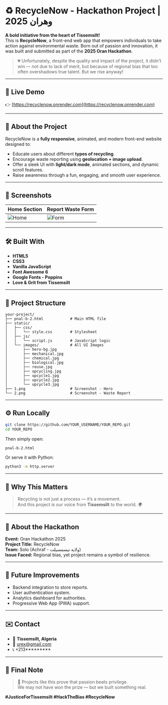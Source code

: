 
# ♻️ RecycleNow - Hackathon Project | وهران 2025

**A bold initiative from the heart of Tissemsilt!**  
This is **RecycleNow**, a front-end web app that empowers individuals to take action against environmental waste. Born out of passion and innovation, it was built and submitted as part of the **2025 Oran Hackathon**.

> 💔 Unfortunately, despite the quality and impact of the project, it didn't win — not due to lack of merit, but because of regional bias that too often overshadows true talent. But we rise anyway!

---

## 🔗 Live Demo

👉 [https://recyclenow.onrender.com](https://recyclenow.onrender.com)

---

## 🌱 About the Project

RecycleNow is a **fully responsive**, animated, and modern front-end website designed to:

- Educate users about different **types of recycling**.
- Encourage waste reporting using **geolocation + image upload**.
- Offer a sleek UI with **light/dark mode**, animated sections, and dynamic scroll features.
- Raise awareness through a fun, engaging, and smooth user experience.

---

## 📸 Screenshots

| Home Section | Report Waste Form |
|--------------|--------------------|
| ![Home](1.png) | ![Form](2.png) |

---

## 🛠️ Built With

- **HTML5**
- **CSS3**
- **Vanilla JavaScript**
- **Font Awesome 6**
- **Google Fonts - Poppins**
- **Love & Grit from Tissemsilt**

---

## 📁 Project Structure

```
your-project/
├── pnal-b-2.html            # Main HTML file
├── static/
│   ├── css/
│   │   └── style.css        # Stylesheet
│   ├── js/
│   │   └── script.js        # JavaScript logic
│   └── images/              # All UI Images
│       ├── hero-bg.jpg
│       ├── mechanical.jpg
│       ├── chemical.jpg
│       ├── biological.jpg
│       ├── reuse.jpg
│       ├── upcycling.jpg
│       ├── upcycle1.jpg
│       ├── upcycle2.jpg
│       └── upcycle3.jpg
├── 1.png                    # Screenshot - Hero
└── 2.png                    # Screenshot - Waste Report
```

---

## ⚙️ Run Locally

```bash
git clone https://github.com/YOUR_USERNAME/YOUR_REPO.git
cd YOUR_REPO
```

Then simply open:

```bash
pnal-b-2.html
```

Or serve it with Python:

```bash
python3 -m http.server
```

---

## 💬 Why This Matters

> Recycling is not just a process — it’s a movement.  
> And this project is our voice from **Tissemsilt** to the world. 🌍

---

## 📢 About the Hackathon

**Event:** Oran Hackathon 2025  
**Project Title:** RecycleNow  
**Team:** Solo (Achraf - ولاية تيسمسيلت)  
**Issue Faced:** Regional bias, yet project remains a symbol of resilience.

---

## 🧠 Future Improvements

- Backend integration to store reports.
- User authentication system.
- Analytics dashboard for authorities.
- Progressive Web App (PWA) support.

---

## ✉️ Contact

- 📍 **Tissemsilt, Algeria**
- 📧 urex@gmail.com
- 📞 +213*********

---

## 🏁 Final Note

> 🖤 Projects like this prove that passion beats privilege.  
> We may not have won the prize — but we built something real.

**#JusticeForTissemsilt #HackTheBias #RecycleNow**
